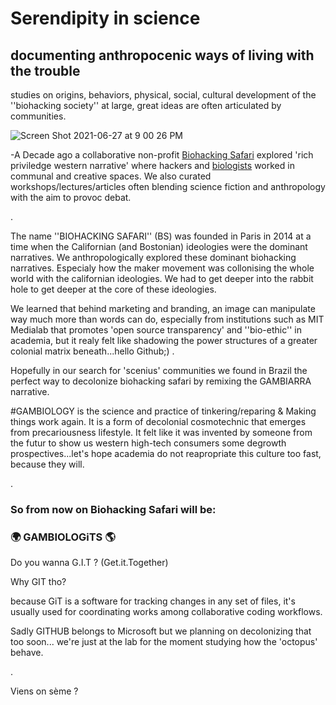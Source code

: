 # Serendipity in science

## documenting anthropocenic ways of living with the trouble
studies on origins, behaviors, physical, social, cultural development of the ''biohacking society'' at large, great ideas are often articulated by communities.

![Screen Shot 2021-06-27 at 9 00 26 PM](https://user-images.githubusercontent.com/86488172/123556402-5582e600-d78b-11eb-8720-e2a0659dbd37.png)



-A Decade ago a collaborative non-profit [Biohacking Safari](https://www.flickr.com/photos/79382209@N05/sets/?fbclid=IwAR02Tu1dptDLE2LMHFWjO0JiL_E5B7dy1zAO5iBM3kDxnuLrrV_I6qXmB50) explored 'rich priviledge western narrative' where hackers and [biologists](https://soundcloud.com/quitteriel) worked in communal and creative spaces. We also curated workshops/lectures/articles often blending science fiction and anthropology with the aim to provoc debat.

.

The name ''BIOHACKING SAFARI'' (BS) was founded in Paris in 2014 at a time when the Californian (and Bostonian) ideologies were the dominant narratives. We anthropologically explored these dominant biohacking narratives. Especialy how the maker movement was collonising the whole world with the californian ideologies. We had to get deeper into the rabbit hole to get deeper at the core of these ideologies. 

We learned that behind marketing and branding, an image can manipulate way much more than words can do,  especially from institutions such as MIT Medialab that promotes 'open source transparency' and ''bio-ethic'' in academia, but it realy felt like shadowing the power structures of a greater colonial matrix beneath...hello Github;)
.


Hopefully in our search for 'scenius' communities we found in Brazil the perfect way to decolonize biohacking safari by remixing the GAMBIARRA narrative.

#GAMBIOLOGY is the science and practice of tinkering/reparing & Making things work again. It is a form of decolonial cosmotechnic that emerges from precariousness lifestyle. It felt like it was invented by someone from the futur to show us western high-tech consumers some degrowth prospectives...let's hope academia do not reapropriate this culture too fast, because they will.

.

### So from now on Biohacking Safari will be: 

### 🌍 GAMBIOLOGiTS 🌎 


Do you wanna G.I.T ? (Get.it.Together) 


Why GIT tho?


because GiT is a software for tracking changes in any set of files, it's usually used for coordinating works among collaborative coding workflows.

Sadly GITHUB belongs to Microsoft but we planning on decolonizing that too soon... we're just at the lab for the moment studying how the 'octopus' behave.

.

Viens on sème ? 

